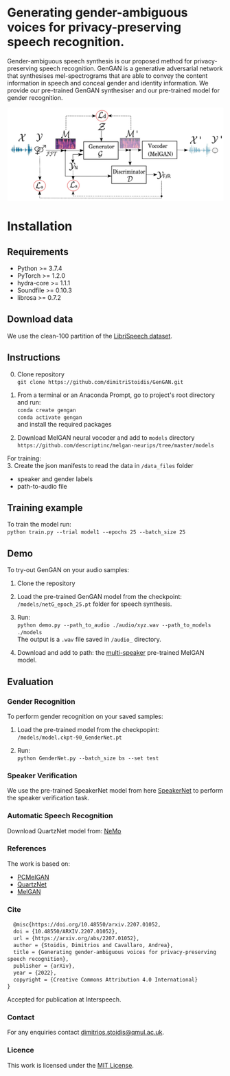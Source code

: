 
# Generating gender-ambiguous voices for privacy-preserving speech recognition.


<p>Gender-ambiguous speech synthesis is our proposed method for privacy-preserving speech recognition. GenGAN is a generative adversarial network that synthesises mel-spectrograms that are able to convey the content information in speech and conceal gender and identity information.
We provide our pre-trained GenGAN synthesiser and our pre-trained model for gender recognition.</p>

![GenGAN pipeline](/gengan_pipeline.jpg)



# Installation

## Requirements
* Python >= 3.7.4
* PyTorch >= 1.2.0
* hydra-core >= 1.1.1
* Soundfile >= 0.10.3
* librosa >= 0.7.2



## Download data
We use the clean-100 partition of the [LibriSpeech dataset](https://www.openslr.org/12).


## Instructions

0. Clone repository</br>
`git clone https://github.com/dimitriStoidis/GenGAN.git`

1. From a terminal or an Anaconda Prompt, go to project's root directory
and run:</br>
`conda create gengan` </br>
`conda activate gengan` </br>
and install the required packages

2. Download MelGAN neural vocoder and add to `models` directory
`https://github.com/descriptinc/melgan-neurips/tree/master/models`

For training:</br>
3. Create the json manifests to read the data in `/data_files` folder
* speaker and gender labels
* path-to-audio file 

## Training example

To train the model run: </br>
`python train.py --trial model1 --epochs 25 --batch_size 25`


## Demo
To try-out GenGAN on your audio samples:

1. Clone the repository </br>

2. Load the pre-trained GenGAN model from the checkpoint: </br>
 `/models/netG_epoch_25.pt` folder for speech synthesis.

3. Run:</br>
`python demo.py --path_to_audio ./audio/xyz.wav --path_to_models ./models` </br>
The output is a `.wav` file saved in `/audio_` directory.

4. Download and add to path:
the [multi-speaker](https://github.com/descriptinc/melgan-neurips/tree/master/models) pre-trained MelGAN model.


## Evaluation

### Gender Recognition
To perform gender recognition on your saved samples:

1. Load the pre-trained model from the checkpopint: </br>
`/models/model.ckpt-90_GenderNet.pt`

2. Run: </br>
`python GenderNet.py --batch_size bs --set test`</br>



### Speaker Verification
We use the pre-trained SpeakerNet model from here [SpeakerNet](https://github.com/clovaai/voxceleb_trainer) to perform the speaker verification task.

### Automatic Speech Recognition
Download QuartzNet model from: [NeMo](https://catalog.ngc.nvidia.com/orgs/nvidia/models/nemospeechmodels)

### References
The work is based on:
* [PCMelGAN](https://github.com/daverics/pcmelgan)
* [QuartzNet](https://catalog.ngc.nvidia.com/orgs/nvidia/models/nemospeechmodels)
* [MelGAN](https://github.com/descriptinc/melgan-neurips)

### Cite
```
  @misc{https://doi.org/10.48550/arxiv.2207.01052,
  doi = {10.48550/ARXIV.2207.01052},
  url = {https://arxiv.org/abs/2207.01052},
  author = {Stoidis, Dimitrios and Cavallaro, Andrea},
  title = {Generating gender-ambiguous voices for privacy-preserving speech recognition},
  publisher = {arXiv},
  year = {2022},
  copyright = {Creative Commons Attribution 4.0 International}
}
```
Accepted for publication at Interspeech.

### Contact
For any enquiries contact dimitrios.stoidis@qmul.ac.uk.

### Licence
This work is licensed under the [MIT License](https://github.com/dimitriStoidis/GenGAN/blob/main/LICENSE).
